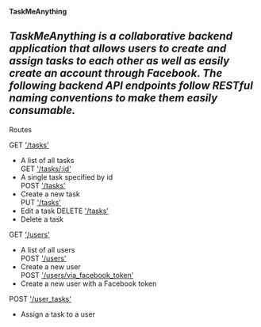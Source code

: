 **TaskMeAnything**

*TaskMeAnything is a collaborative backend application that allows users to create and assign tasks to each other as well as easily create an account through Facebook. The following backend API endpoints follow RESTful naming conventions to make them easily consumable.*
----


Routes

GET ['/tasks'](docs/get_tasks.md)<br />
* A list of all tasks<br />
GET ['/tasks/:id'](docs/get_tasks_id.md)<br />
* A single task specified by id<br />
POST ['/tasks'](docs/post_tasks.md)<br />
* Create a new task<br />
PUT ['/tasks'](docs/put_tasks_id.md)<br />
* Edit a task
DELETE ['/tasks'](docs/delete_tasks_id.md)<br />
* Delete a task<br />

GET ['/users'](docs/get_users.md)<br />
* A list of all users<br />
POST ['/users'](docs/post_users.md)<br />
* Create a new user<br />
POST ['/users/via_facebook_token'](docs/post_users_via_facebook_token.md)<br />
* Create a new user with a Facebook token<br />

POST ['/user_tasks'](docs/post_user_tasks.md)<br />
* Assign a task to a user<br />